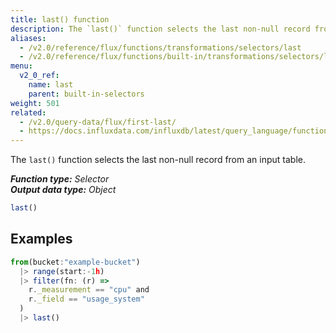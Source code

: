 ```yaml
---
title: last() function
description: The `last()` function selects the last non-null record from an input table.
aliases:
  - /v2.0/reference/flux/functions/transformations/selectors/last
  - /v2.0/reference/flux/functions/built-in/transformations/selectors/last/
menu:
  v2_0_ref:
    name: last
    parent: built-in-selectors
weight: 501
related:
  - /v2.0/query-data/flux/first-last/
  - https://docs.influxdata.com/influxdb/latest/query_language/functions/#last, InfluxQL – LAST()
---
```


The `last()` function selects the last non-null record from an input table.

_**Function type:** Selector_  
_**Output data type:** Object_

```js
last()
```

## Examples
```js
from(bucket:"example-bucket")
  |> range(start:-1h)
  |> filter(fn: (r) =>
    r._measurement == "cpu" and
    r._field == "usage_system"
  )
  |> last()
```
